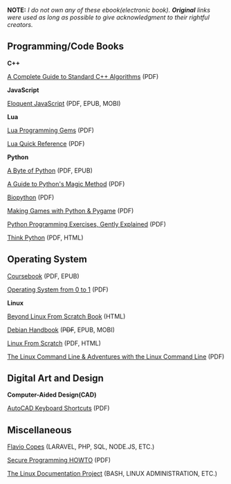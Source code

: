 **NOTE:** *I do not own any of these ebook(electronic book). **Original** links were used as long as possible to give acknowledgment to their rightful creators.*

## Programming/Code Books

**C++**

[A Complete Guide to Standard C++ Algorithms](https://github.com/HappyCerberus/book-cpp-algorithms) (PDF)

**JavaScript**

[Eloquent JavaScript](https://eloquentjavascript.net/) (PDF, EPUB, MOBI)

**Lua**

[Lua Programming Gems](https://www.lua.org/gems/) (PDF)

[Lua Quick Reference](https://orbitalquark.github.io/lua-quick-reference/) (PDF)

**Python**

[A Byte of Python](https://github.com/swaroopch/byte-of-python) (PDF, EPUB)

[A Guide to Python's Magic Method](https://github.com/RafeKettler/magicmethods) (PDF)

[Biopython](https://biopython.org/) (PDF)

[Making Games with Python & Pygame](https://inventwithpython.com/pygame/) (PDF)

[Python Programming Exercises, Gently Explained](https://inventwithpython.com/pythongently/) (PDF)

[Think Python](https://greenteapress.com/wp/think-python-2e/) (PDF, HTML)

## Operating System

[Coursebook](https://github.com/illinois-cs241/coursebook) (PDF, EPUB)

[Operating System from 0 to 1](https://github.com/tuhdo/os01) (PDF)

**Linux**

[Beyond Linux From Scratch Book](https://www.linuxfromscratch.org/blfs/download.html) (HTML)

[Debian Handbook](https://debian-handbook.info/) (~~PDF~~, EPUB, MOBI)

[Linux From Scratch](https://www.linuxfromscratch.org/lfs/download.html) (PDF, HTML)

[The Linux Command Line & Adventures with the Linux Command Line](https://linuxcommand.org/tlcl.php) (PDF)

## Digital Art and Design

**Computer-Aided Design(CAD)**

[AutoCAD Keyboard Shortcuts](https://www.autodesk.com/shortcuts/autocad) (PDF)

## Miscellaneous

[Flavio Copes](https://flaviocopes.com/) (LARAVEL, PHP, SQL, NODE.JS, ETC.)

[Secure Programming HOWTO](https://dwheeler.com/secure-programs/) (PDF)

[The Linux Documentation Project](https://tldp.org/guides.html) (BASH, LINUX ADMINISTRATION, ETC.)

